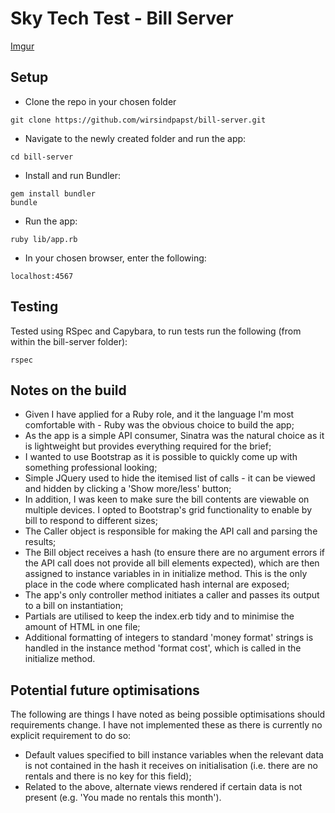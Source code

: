# Sky Tech Test - Bill Server

[Imgur](http://i.imgur.com/dX24rdY.png)

## Setup

 - Clone the repo in your chosen folder
 ````
 git clone https://github.com/wirsindpapst/bill-server.git
 ````
 - Navigate to the newly created folder and run the app:
 ````
 cd bill-server
 ````
 - Install and run Bundler:
 ````
 gem install bundler
 bundle
 ````
 - Run the app:
````
ruby lib/app.rb
````
 - In your chosen browser, enter the following:
````
localhost:4567
````

## Testing

Tested using RSpec and Capybara, to run tests run the following (from within the bill-server folder):
````
rspec
````

## Notes on the build

 - Given I have applied for a Ruby role, and it the language I'm most comfortable with - Ruby was the obvious choice to build the app;
 - As the app is a simple API consumer, Sinatra was the natural choice as it is lightweight but provides everything required for the brief;
 - I wanted to use Bootstrap as it is possible to quickly come up with something professional looking;
 - Simple JQuery used to hide the itemised list of calls - it can be viewed and hidden by clicking a 'Show more/less' button;
 - In addition, I was keen to make sure the bill contents are viewable on multiple devices.  I opted to Bootstrap's grid functionality to enable by bill to respond to different sizes;
 - The Caller object is responsible for making the API call and parsing the results;
 - The Bill object receives a hash (to ensure there are no argument errors if the API call does not provide all bill elements expected), which are then assigned to instance variables in in initialize method. This is the only place in the code where complicated hash internal are exposed;
 - The app's only controller method initiates a caller and passes its output to a bill on instantiation;
 - Partials are utilised to keep the index.erb tidy and to minimise the amount of HTML in one file;
 - Additional formatting of integers to standard 'money format' strings is handled in the instance method 'format
 cost', which is called in the initialize method.

## Potential future optimisations

The following are things I have noted as being possible optimisations should requirements change. I have not implemented these as there is currently no explicit requirement to do so:

 - Default values specified to bill instance variables when the relevant data is not contained in the hash it receives on initialisation (i.e. there are no rentals and there is no key for this field);
 - Related to the above, alternate views rendered if certain data is not present (e.g. 'You made no rentals this month').
